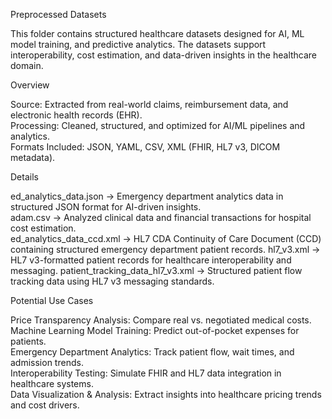 Preprocessed Datasets 

This folder contains structured healthcare datasets designed for AI, ML model training, and predictive analytics. The datasets support interoperability, cost estimation, and data-driven insights in the healthcare domain.  

Overview 

Source: Extracted from real-world claims, reimbursement data, and electronic health records (EHR).  
Processing: Cleaned, structured, and optimized for AI/ML pipelines and analytics.  
Formats Included: JSON, YAML, CSV, XML (FHIR, HL7 v3, DICOM metadata). 

Details 

ed_analytics_data.json → Emergency department analytics data in structured JSON format for AI-driven insights.  
adam.csv → Analyzed clinical data and financial transactions for hospital cost estimation.  
ed_analytics_data_ccd.xml → HL7 CDA Continuity of Care Document (CCD) containing structured emergency department patient records.
hl7_v3.xml → HL7 v3-formatted patient records for healthcare interoperability and messaging. patient_tracking_data_hl7_v3.xml → Structured patient flow tracking data using HL7 v3 messaging standards.  


Potential Use Cases 

Price Transparency Analysis: Compare real vs. negotiated medical costs.  
Machine Learning Model Training: Predict out-of-pocket expenses for patients.  
Emergency Department Analytics: Track patient flow, wait times, and admission trends.  
Interoperability Testing: Simulate FHIR and HL7 data integration in healthcare systems.  
Data Visualization & Analysis: Extract insights into healthcare pricing trends and cost drivers. 

 
